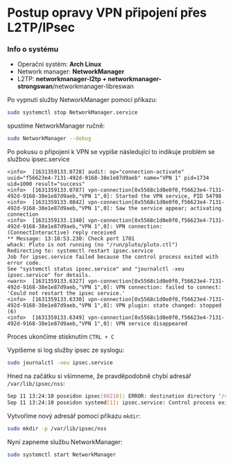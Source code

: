 # Postup opravy VPN připojení přes L2TP/IPsec

### Info o systému
- Operační systém: **Arch Linux**
- Network manager: **NetworkManager**
- L2TP: **networkmanager-l2tp + networkmanager-strongswan**/networkmanager-libreswan

Po vypnutí služby NetworkManager pomocí příkazu: 
```bash
sudo systemctl stop NetworkManager.service
```

spustíme NetworkManager ručně: 
```bash
sudo NetworkManager --debug
```


Po pokusu o připojení k VPN se vypíše následující to indikuje problém se službou ipsec.service
```log
<info>  [1631359133.0728] audit: op="connection-activate" uuid="f56623e4-7131-492d-9168-38e1e87d9aeb" name="VPN 1" pid=1734 uid=1000 result="success"
<info>  [1631359133.0787] vpn-connection[0x5568c1d0e0f0,f56623e4-7131-492d-9168-38e1e87d9aeb,"VPN 1",0]: Started the VPN service, PID 54798
<info>  [1631359133.0842] vpn-connection[0x5568c1d0e0f0,f56623e4-7131-492d-9168-38e1e87d9aeb,"VPN 1",0]: Saw the service appear; activating connection
<info>  [1631359133.1340] vpn-connection[0x5568c1d0e0f0,f56623e4-7131-492d-9168-38e1e87d9aeb,"VPN 1",0]: VPN connection: (ConnectInteractive) reply received
** Message: 13:18:53.230: Check port 1701
whack: Pluto is not running (no "/run/pluto/pluto.ctl")
Redirecting to: systemctl restart ipsec.service
Job for ipsec.service failed because the control process exited with error code.
See "systemctl status ipsec.service" and "journalctl -xeu ipsec.service" for details.
<warn>  [1631359133.6327] vpn-connection[0x5568c1d0e0f0,f56623e4-7131-492d-9168-38e1e87d9aeb,"VPN 1",0]: VPN connection: failed to connect: 'Could not restart the ipsec service.'
<info>  [1631359133.6330] vpn-connection[0x5568c1d0e0f0,f56623e4-7131-492d-9168-38e1e87d9aeb,"VPN 1",0]: VPN plugin: state changed: stopped (6)
<info>  [1631359133.6349] vpn-connection[0x5568c1d0e0f0,f56623e4-7131-492d-9168-38e1e87d9aeb,"VPN 1",0]: VPN service disappeared
```
Proces ukončíme stisknutím `CTRL + C`

Vypíšeme si log služby ipsec ze syslogu: 
```bash
sudo journalctl -xeu ipsec.service
```


Hned na začátku si všimneme, že pravděpodobně chybí adresář `/var/lib/ipsec/nss`:
```bash
Sep 11 13:24:10 poseidon ipsec[60210]: ERROR: destination directory "/var/lib/ipsec/nss" is missing or permission denied
Sep 11 13:24:10 poseidon systemd[1]: ipsec.service: Control process exited, code=exited, status=1/FAILURE
```

Vytvoříme nový adresář pomocí příkazu `mkdir`:
```bash
sudo mkdir -p /var/lib/ipsec/nss
```

Nyní zapneme službu NetworkManager:
```bash
sudo systemctl start NetworkManager
```
